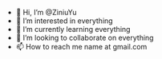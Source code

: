 - 👋 Hi, I’m @ZiniuYu
- 👀 I’m interested in everything
- 🌱 I’m currently learning everything
- 💞️ I’m looking to collaborate on everything
- 📫 How to reach me name at gmail.com

<!---
ZiniuYu/ZiniuYu is a ✨ special ✨ repository because its `README.md` (this file) appears on your GitHub profile.
You can click the Preview link to take a look at your changes.
--->
